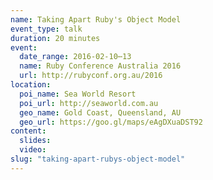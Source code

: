 ```yaml
---
name: Taking Apart Ruby's Object Model
event_type: talk
duration: 20 minutes
event:
  date_range: 2016-02-10⋯13
  name: Ruby Conference Australia 2016
  url: http://rubyconf.org.au/2016
location:
  poi_name: Sea World Resort
  poi_url: http://seaworld.com.au
  geo_name: Gold Coast, Queensland, AU
  geo_url: https://goo.gl/maps/eAgDXuaDST92
content:
  slides:
  video:
slug: "taking-apart-rubys-object-model"
---
```

